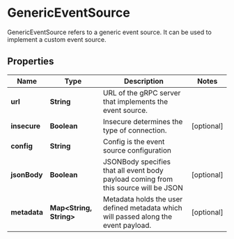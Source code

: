 

# GenericEventSource

GenericEventSource refers to a generic event source. It can be used to implement a custom event source.
## Properties

Name | Type | Description | Notes
------------ | ------------- | ------------- | -------------
**url** | **String** | URL of the gRPC server that implements the event source. | 
**insecure** | **Boolean** | Insecure determines the type of connection. |  [optional]
**config** | **String** | Config is the event source configuration | 
**jsonBody** | **Boolean** | JSONBody specifies that all event body payload coming from this source will be JSON |  [optional]
**metadata** | **Map&lt;String, String&gt;** | Metadata holds the user defined metadata which will passed along the event payload. |  [optional]



